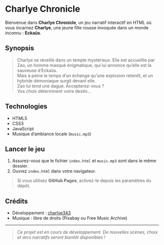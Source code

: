 # Charlye Chronicle

Bienvenue dans **Charlye Chronicle**, un jeu narratif interactif en HTML où vous incarnez **Charlye**, une jeune fille rousse invoquée dans un monde inconnu : **Eckaüs**.

## Synopsis

> Charlye se réveille dans un temple mystérieux. Elle est accueillie par Zao, un homme masqué énigmatique, qui lui annonce qu’elle est la sauveuse d’Eckaüs.  
> Mais à peine le temps d’un échange qu’une explosion retentit, et un hybride démoniaque surgit devant elle.  
> Zao lui tend une dague. Accepterez-vous ?  
> Vos choix déterminent votre destin...

## Technologies

- HTML5
- CSS3
- JavaScript
- Musique d’ambiance locale (`music.mp3`)

## Lancer le jeu

1. Assurez-vous que le fichier `index.html` et `music.mp3` sont dans le même dossier.
2. Ouvrez `index.html` dans votre navigateur.

> Si vous utilisez **GitHub Pages**, activez-le depuis les paramètres du dépôt.

## Crédits

- Développement : [charlye343](https://github.com/charlye343)
- Musique : libre de droits (Pixabay ou Free Music Archive)

---

> *Ce projet est en cours de développement. De nouvelles scènes, choix et arcs narratifs seront bientôt disponibles !*

